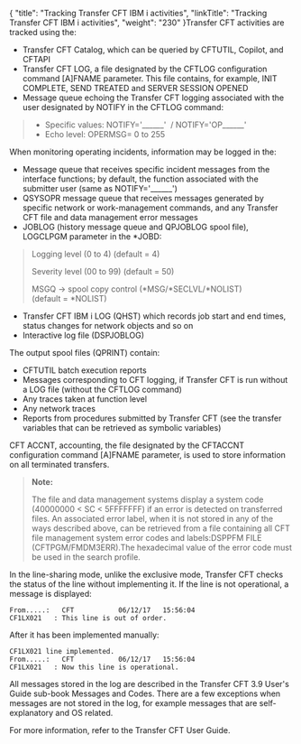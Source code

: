 {
    "title": "Tracking Transfer CFT IBM i activities",
    "linkTitle": "Tracking Transfer CFT IBM i activities",
    "weight": "230"
}Transfer CFT activities are tracked using the:

-   Transfer CFT Catalog, which can be queried by CFTUTIL, Copilot, and CFTAPI
-   Transfer CFT LOG, a file designated by the CFTLOG configuration command \[A\]FNAME parameter. This file contains, for example, <span class="span_2">INIT COMPLETE</span>, <span class="span_2">SEND TREATED </span>and <span class="span_2">SERVER SESSION OPENED</span>
-   Message queue echoing the Transfer CFT logging associated with the user designated by NOTIFY in the CFTLOG command:

> -   Specific values: <span class="code">NOTIFY='\_\_\_\_\_\_'  / NOTIFY='OP\_\_\_\_\_\_'</span>
> -   Echo level: <span class="code">OPERMSG= 0 to 255</span>

When monitoring operating incidents, information may be logged in the:

-   Message queue that receives specific incident messages from the interface functions; by default, the function associated with the <span class="span_2">submitter</span> user (same as NOTIFY='\_\_\_\_\_\_')
-   QSYSOPR message queue that receives messages generated by specific network or work-management commands, and any Transfer CFT file and data management error messages
-   JOBLOG (<span class="span_2">history</span> message queue and QPJOBLOG spool file), LOGCLPGM parameter in the \*JOBD:

> Logging level (0 to 4) (default = 4)
>
> Severity level (00 to 99) (default = 50)
>
> MSGQ -> spool copy control (\*MSG/\*SECLVL/\*NOLIST)  
> (default = \*NOLIST)

-   <span class="mc-variable Primary.For_OS400 variable">Transfer CFT IBM i</span> LOG (QHST) which records job start and end times, status changes for network objects and so on
-   Interactive log file (DSPJOBLOG)

The output spool files (QPRINT) contain:

-   CFTUTIL batch execution reports
-   Messages corresponding to CFT logging, if Transfer CFT is run without a LOG file (without the CFTLOG command)
-   Any traces taken at function level
-   Any network traces
-   Reports from procedures submitted by Transfer CFT (see the transfer variables that can be retrieved as symbolic variables)

CFT ACCNT, accounting, the file designated by the CFTACCNT configuration command \[A\]FNAME parameter, is used to store information on all terminated transfers.

> **Note:**
>
> The file and data management systems display a system code (40000000 &lt; SC &lt; 5FFFFFFF) if an error is detected on transferred files. An associated error label, when it is not stored in any of the ways described above, can be retrieved from a file containing all CFT file management system error codes and labels:DSPPFM FILE (CFTPGM/FMDM3ERR).The hexadecimal value of the error code must be used in the search profile.

In the line-sharing mode, unlike the exclusive mode, Transfer CFT checks the status of the line without implementing it. If the line is not operational, a message is displayed:


    From.....:   CFT           06/12/17   15:56:04
    CF1LX021   : This line is out of order.

After it has been implemented manually:


    CF1LX021 line implemented.
    From.....:   CFT           06/12/17   15:56:04
    CF1LX021   : Now this line is operational.

All messages stored in the log are described in the <span class="italic_in_para">Transfer CFT </span><span class="mc-variable axway_variables.Component_Version variable" style="mc-tag-and-class: ;">3.9</span><span class="italic_in_para"> User's Guide</span> sub-book <span class="bold_in_para">Messages and Codes</span>. There are a few exceptions when messages are not stored in the log, for example messages that are self-explanatory and OS related.

For more information, refer to the Transfer CFT User Guide.
